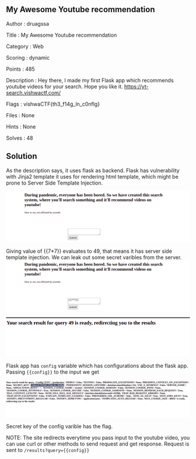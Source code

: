 ## My Awesome Youtube recommendation

Author : druagssa

Title : My Awesome Youtube recommendation

Category : Web

Scoring : dynamic

Points : 485

Description : Hey there, I made my first Flask app which recommends youtube videos for your search. Hope you like it.
https://yt-search.vishwactf.com/

Flags : vishwaCTF{th3_f14g_ln_c0nflg}

Files : None

Hints : None

Solves : 48

## Solution

As the description says, it uses flask as backend. Flask has vulnerability with Jinja2 template it uses for rendering html template, which might be prone to Server Side Template Injection.

![](site.png)


Giving value of {{7*7}} evaluates to 49, that means it has server side template injection. We can leak out some secret varibles from the server.
![](77.png)

![](49.png)

Flask app has ```config``` variable which has configurations about the flask app. 
Passing ```{{config}}``` to the input we get

![](flag.png)

Secret key of the config varible has the flag.

NOTE: The site redirects everytime you pass input to the youtube video, you can use curl or other methods to send request and get response. Request is sent to ```/results?query={{config}}```

